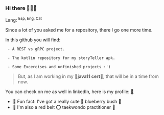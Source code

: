 ### Hi there 💮💮💮

Lang: <sup>Esp, Eng, Cat</sup>

Since a lot of you asked me for a repository, there I go one more time.


In this github you will find:
```
 - A REST vs gRPC project.

 - The kotlin repository for my storyTeller apk.
 
 - Some Excercises and unfinished projects :')
```

>But, as I am working in my 🔰**java11 cert**🔰, that will be in a time from now.


You can check on me as well in linkedIn, here is my profile: [🪩](https://www.linkedin.com/in/vancuaviz/)

- 🦀 Fun fact: I've got a really cute 🌈 blueberry bush 🌈
- 🦀 I'm also a red belt ⭕ taekwondo practitioner 🥋
